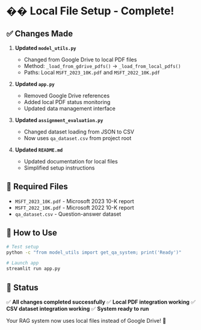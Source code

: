 # �� **Local File Setup - Complete!**

## ✅ **Changes Made**

1. **Updated `model_utils.py`**
   - Changed from Google Drive to local PDF files
   - Method: `_load_from_gdrive_pdfs()` → `_load_from_local_pdfs()`
   - Paths: Local `MSFT_2023_10K.pdf` and `MSFT_2022_10K.pdf`

2. **Updated `app.py`**
   - Removed Google Drive references
   - Added local PDF status monitoring
   - Updated data management interface

3. **Updated `assignment_evaluation.py`**
   - Changed dataset loading from JSON to CSV
   - Now uses `qa_dataset.csv` from project root

4. **Updated `README.md`**
   - Updated documentation for local files
   - Simplified setup instructions

## 📁 **Required Files**

- `MSFT_2023_10K.pdf` - Microsoft 2023 10-K report
- `MSFT_2022_10K.pdf` - Microsoft 2022 10-K report  
- `qa_dataset.csv` - Question-answer dataset

## 🚀 **How to Use**

```bash
# Test setup
python -c "from model_utils import get_qa_system; print('Ready')"

# Launch app
streamlit run app.py
```

## 🎯 **Status**

✅ **All changes completed successfully**
✅ **Local PDF integration working**
✅ **CSV dataset integration working**
✅ **System ready to run**

Your RAG system now uses local files instead of Google Drive! 🎉 